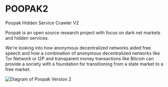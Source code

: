 # POOPAK2
Poopak Hidden Service Crawler V2

Poopak is an open source research project with focus on dark net markets and hidden services.

We're looking into how anonymous decentralized networks aided free speech and how a combination of anonymous decentralized networks like Tor Network or I2P and transparent money transactions like Bitcoin can provide a society with a foundation for transitioning from a state market to a free market.





![Diagram of Poopak Version 2](https://github.com/teal33t/poopakv2/raw/master/poopakv2.jpg "Diagram of Poopak Version 2")
